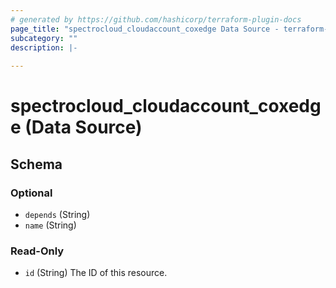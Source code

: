 ```yaml
---
# generated by https://github.com/hashicorp/terraform-plugin-docs
page_title: "spectrocloud_cloudaccount_coxedge Data Source - terraform-provider-spectrocloud"
subcategory: ""
description: |-
  
---
```


# spectrocloud_cloudaccount_coxedge (Data Source)





<!-- schema generated by tfplugindocs -->
## Schema

### Optional

- `depends` (String)
- `name` (String)

### Read-Only

- `id` (String) The ID of this resource.
